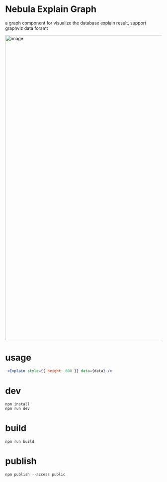 # Nebula Explain Graph
a graph component for visualize the database explain result, support graphviz data foramt

<img width="981" alt="image" src="https://github.com/nb-cloud/nebula-explain-graph/assets/7129229/c5448175-057a-4c34-82c9-ff86e63a169b">

# usage
```jsx
 <Explain style={{ height: 600 }} data={data} />
```

# dev

```
npm install
npm run dev
```

# build

```
npm run build
```

# publish
```
npm publish --access public
```
